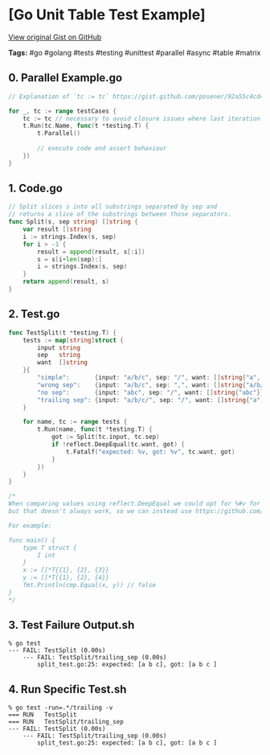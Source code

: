 # [Go Unit Table Test Example] 

[View original Gist on GitHub](https://gist.github.com/Integralist/8a2e256c20708f6fcb0d1e3a5eda799a)

**Tags:** #go #golang #tests #testing #unittest #parallel #async #table #matrix

## 0. Parallel Example.go

```go
// Explanation of `tc := tc` https://gist.github.com/posener/92a55c4cd441fc5e5e85f27bca008721

for _, tc := range testCases {
    tc := tc // necessary to avoid closure issues where last iteration data is used for all parallel tests
    t.Run(tc.Name, func(t *testing.T) {
        t.Parallel()
      
      	// execute code and assert behaviour
    })
}
```

## 1. Code.go

```go
// Split slices s into all substrings separated by sep and
// returns a slice of the substrings between those separators.
func Split(s, sep string) []string {
    var result []string
    i := strings.Index(s, sep)
    for i > -1 {
        result = append(result, s[:i])
        s = s[i+len(sep):]
        i = strings.Index(s, sep)
    }
    return append(result, s)
}
```

## 2. Test.go

```go
func TestSplit(t *testing.T) {
    tests := map[string]struct {
        input string
        sep   string
        want  []string
    }{
        "simple":       {input: "a/b/c", sep: "/", want: []string{"a", "b", "c"}},
        "wrong sep":    {input: "a/b/c", sep: ",", want: []string{"a/b/c"}},
        "no sep":       {input: "abc", sep: "/", want: []string{"abc"}},
        "trailing sep": {input: "a/b/c/", sep: "/", want: []string{"a", "b", "c"}},
    }

    for name, tc := range tests {
        t.Run(name, func(t *testing.T) {
            got := Split(tc.input, tc.sep)
            if !reflect.DeepEqual(tc.want, got) {
                t.Fatalf("expected: %v, got: %v", tc.want, got)
            }
        })
    }
}

/*
When comparing values using reflect.DeepEqual we could opt for %#v for more code structured output,
but that doesn't always work, so we can instead use https://github.com/google/go-cmp

For example:

func main() {
    type T struct {
        I int
    }
    x := []*T{{1}, {2}, {3}}
    y := []*T{{1}, {2}, {4}}
    fmt.Println(cmp.Equal(x, y)) // false
}
*/
```

## 3. Test Failure Output.sh

```shell
% go test
--- FAIL: TestSplit (0.00s)
    --- FAIL: TestSplit/trailing_sep (0.00s)
        split_test.go:25: expected: [a b c], got: [a b c ]
```

## 4. Run Specific Test.sh

```shell
% go test -run=.*/trailing -v
=== RUN   TestSplit
=== RUN   TestSplit/trailing_sep
--- FAIL: TestSplit (0.00s)
    --- FAIL: TestSplit/trailing_sep (0.00s)
        split_test.go:25: expected: [a b c], got: [a b c ]
```

